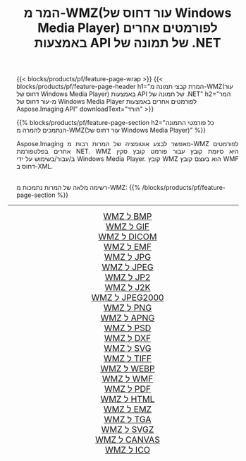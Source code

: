 ﻿---
title: המר מ-WMZ(עור דחוס של Windows Media Player) לפורמטים אחרים באמצעות API של תמונה של .NET 
weight: 3920
url: /he/net/conversion/from/wmz 
lang: he
langdirlevel: 2
locales: zh-hans,ja,it,ru,de,es,fr,nl,id,lt,pl,pt,vi,tr,ko,zh-hant,ar,hi,th,sv,cs,uk,he
description: באמצעות Aspose.Imaging תוכל להמיר בקלות מ- WMZ(עור דחוס של Windows Media Player) לפורמט אחר
---

{{< blocks/products/pf/feature-page-wrap >}}
{{< blocks/products/pf/feature-page-header h1="המרת קבצי תמונה מ-WMZ(עור דחוס של Windows Media Player) באמצעות API של תמונה של .NET" h2="המר מ-עור דחוס של Windows Media Player לפורמטים אחרים באמצעות Aspose.Imaging API" downloadText="הורד" >}}


{{% blocks/products/pf/feature-page-section  h2="כל פורמטי התמונה הנתמכים להמרה מ-WMZ(עור דחוס של Windows Media Player)" %}}
<p align=justify>Aspose.Imaging מאפשר לבצע אוטומציה של המרות רבות מ-WMZ לפורמטים אחרים בפלטפורמת NET. WMZ היא סיומת קובץ עבור פורמט קובץ סקין ב/עבור/בשימוש על ידי Windows Media Player. קובץ WMZ הוא בעצם קובץ WMF דחוס ב-XML.</p>
<br/>
רשימה מלאה של המרות נתמכות מ-WMZ:
{{% /blocks/products/pf/feature-page-section %}}
<div class="container-fluid productfamilypage bg-gray">
    <div class="convertypes bg-gray agp-content section">
        <div class="container">
		<hr style="margin-left:-20px;"/>
		<div class="row other-converters" style="gap: 10px;font-size: 19px;text-align:center;">
		    <div class='col-md-2 other-converter remove-lp remove-rp'><a href="/imaging/he/net/conversion/wmz-to-bmp" style="padding:15px;">WMZ ל BMP</a></div><div class='col-md-2 other-converter remove-lp remove-rp'><a href="/imaging/he/net/conversion/wmz-to-gif" style="padding:15px;">WMZ ל GIF</a></div><div class='col-md-2 other-converter remove-lp remove-rp'><a href="/imaging/he/net/conversion/wmz-to-dicom" style="padding:15px;">WMZ ל DICOM</a></div><div class='col-md-2 other-converter remove-lp remove-rp'><a href="/imaging/he/net/conversion/wmz-to-emf" style="padding:15px;">WMZ ל EMF</a></div><div class='col-md-2 other-converter remove-lp remove-rp'><a href="/imaging/he/net/conversion/wmz-to-jpg" style="padding:15px;">WMZ ל JPG</a></div><div class='col-md-2 other-converter remove-lp remove-rp'><a href="/imaging/he/net/conversion/wmz-to-jpeg" style="padding:15px;">WMZ ל JPEG</a></div><div class='col-md-2 other-converter remove-lp remove-rp'><a href="/imaging/he/net/conversion/wmz-to-jp2" style="padding:15px;">WMZ ל JP2</a></div><div class='col-md-2 other-converter remove-lp remove-rp'><a href="/imaging/he/net/conversion/wmz-to-j2k" style="padding:15px;">WMZ ל J2K</a></div><div class='col-md-2 other-converter remove-lp remove-rp'><a href="/imaging/he/net/conversion/wmz-to-jpeg2000" style="padding:15px;">WMZ ל JPEG2000</a></div><div class='col-md-2 other-converter remove-lp remove-rp'><a href="/imaging/he/net/conversion/wmz-to-png" style="padding:15px;">WMZ ל PNG</a></div><div class='col-md-2 other-converter remove-lp remove-rp'><a href="/imaging/he/net/conversion/wmz-to-apng" style="padding:15px;">WMZ ל APNG</a></div><div class='col-md-2 other-converter remove-lp remove-rp'><a href="/imaging/he/net/conversion/wmz-to-psd" style="padding:15px;">WMZ ל PSD</a></div><div class='col-md-2 other-converter remove-lp remove-rp'><a href="/imaging/he/net/conversion/wmz-to-dxf" style="padding:15px;">WMZ ל DXF</a></div><div class='col-md-2 other-converter remove-lp remove-rp'><a href="/imaging/he/net/conversion/wmz-to-svg" style="padding:15px;">WMZ ל SVG</a></div><div class='col-md-2 other-converter remove-lp remove-rp'><a href="/imaging/he/net/conversion/wmz-to-tiff" style="padding:15px;">WMZ ל TIFF</a></div><div class='col-md-2 other-converter remove-lp remove-rp'><a href="/imaging/he/net/conversion/wmz-to-webp" style="padding:15px;">WMZ ל WEBP</a></div><div class='col-md-2 other-converter remove-lp remove-rp'><a href="/imaging/he/net/conversion/wmz-to-wmf" style="padding:15px;">WMZ ל WMF</a></div><div class='col-md-2 other-converter remove-lp remove-rp'><a href="/imaging/he/net/conversion/wmz-to-pdf" style="padding:15px;">WMZ ל PDF</a></div><div class='col-md-2 other-converter remove-lp remove-rp'><a href="/imaging/he/net/conversion/wmz-to-html" style="padding:15px;">WMZ ל HTML</a></div><div class='col-md-2 other-converter remove-lp remove-rp'><a href="/imaging/he/net/conversion/wmz-to-emz" style="padding:15px;">WMZ ל EMZ</a></div><div class='col-md-2 other-converter remove-lp remove-rp'><a href="/imaging/he/net/conversion/wmz-to-tga" style="padding:15px;">WMZ ל TGA</a></div><div class='col-md-2 other-converter remove-lp remove-rp'><a href="/imaging/he/net/conversion/wmz-to-svgz" style="padding:15px;">WMZ ל SVGZ</a></div><div class='col-md-2 other-converter remove-lp remove-rp'><a href="/imaging/he/net/conversion/wmz-to-canvas" style="padding:15px;">WMZ ל CANVAS</a></div><div class='col-md-2 other-converter remove-lp remove-rp'><a href="/imaging/he/net/conversion/wmz-to-ico" style="padding:15px;">WMZ ל ICO</a></div>
                </div>
        </div>
    </div>
</div>
<br/>

